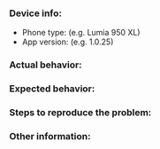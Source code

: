 ### **Device info:**
- Phone type: (e.g. Lumia 950 XL)
- App version: (e.g. 1.0.25)

### **Actual behavior:**


### **Expected behavior:**


### **Steps to reproduce the problem:**


### **Other information:**
